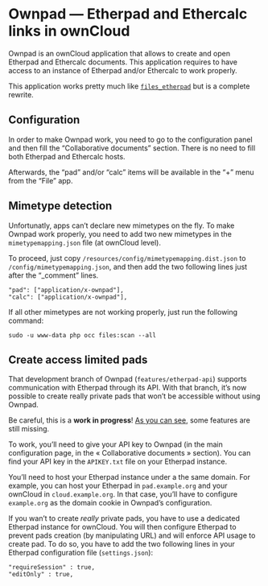 # Ownpad — Etherpad and Ethercalc links in ownCloud

Ownpad is an ownCloud application that allows to create and open
Etherpad and Ethercalc documents. This application requires to have
access to an instance of Etherpad and/or Ethercalc to work properly.

This application works pretty much like
[`files_etherpad`](https://github.com/EELV-fr/Owncloud-Ether-Docs) but
is a complete rewrite.

## Configuration

In order to make Ownpad work, you need to go to the configuration
panel and then fill the “Collaborative documents” section. There is no
need to fill both Etherpad and Ethercalc hosts.

Afterwards, the “pad” and/or “calc” items will be available in the “+”
menu from the “File” app.

## Mimetype detection

Unfortunatly, apps can’t declare new mimetypes on the fly. To make
Ownpad work properly, you need to add two new mimetypes in the
`mimetypemapping.json` file (at ownCloud level).

To proceed, just copy `/resources/config/mimetypemapping.dist.json` to
`/config/mimetypemapping.json`, and then add the two following lines
just after the “_comment” lines.

    "pad": ["application/x-ownpad"],
    "calc": ["application/x-ownpad"],

If all other mimetypes are not working properly, just run the
following command:

    sudo -u www-data php occ files:scan --all

## Create access limited pads

That development branch of Ownpad (`features/etherpad-api`) supports
communication with Etherpad through its API. With that branch, it’s
now possible to create really private pads that won’t be accessible
without using Ownpad.

Be careful, this is a **work in progress**! [As you can see](TODO.md),
some features are still missing.

To work, you’ll need to give your API key to Ownpad (in the main
configuration page, in the « Collaborative documents » section). You
can find your API key in the `APIKEY.txt` file on your Etherpad
instance.

You’ll need to host your Etherpad instance under a the same
domain. For example, you can host your Etherpad in `pad.example.org`
and your ownCloud in `cloud.example.org`. In that case, you’ll have to
configure `example.org` as the domain cookie in Ownpad’s
configuration.

If you wan’t to create *really* private pads, you have to use a
dedicated Etherpad instance for ownCloud. You will then configure
Etherpad to prevent pads creation (by manipulating URL) and will
enforce API usage to create pad. To do so, you have to add the two
following lines in your Etherpad configuration file (`settings.json`):

    "requireSession" : true,
    "editOnly" : true,
